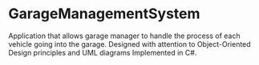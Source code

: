 # GarageManagementSystem
Application that allows garage manager to handle the process of each vehicle going into the garage. Designed with attention to Object-Oriented Design principles and UML diagrams Implemented in C#.
